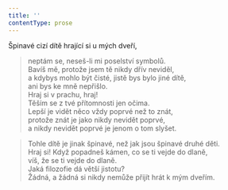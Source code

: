 ```yaml
---
title: ''
contentType: prose
---
```


Špinavé cizí dítě hrající si u mých dveří,

> neptám se, neseš-li mi poselství symbolů.  
> Bavíš mě, protože jsem tě nikdy dřív neviděl,  
> a kdybys mohlo být čisté, jistě bys bylo jiné dítě,  
> ani bys ke mně nepřišlo.  
> Hraj si v prachu, hraj!  
> Těším se z tvé přítomnosti jen očima.  
> Lepší je vidět něco vždy poprvé než to znát,  
> protože znát je jako nikdy nevidět poprvé,  
> a nikdy nevidět poprvé je jenom o tom slyšet.

> Tohle dítě je jinak špinavé, než jak jsou špinavé druhé děti.  
> Hraj si! Když popadneš kámen, co se ti vejde do dlaně,  
> víš, že se ti vejde do dlaně.  
> Jaká filozofie dá větší jistotu?  
> Žádná, a žádná si nikdy nemůže přijít hrát k mým dveřím.

